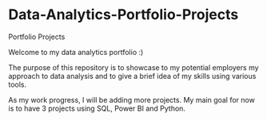 # Data-Analytics-Portfolio-Projects
Portfolio Projects

Welcome to my data analytics portfolio :)

The purpose of this repository is to showcase to my potential employers my approach to data analysis and to give a brief idea of my skills using various tools.

As my work progress, I will be adding more projects. My main goal for now is to have 3 projects using SQL, Power BI and Python.
